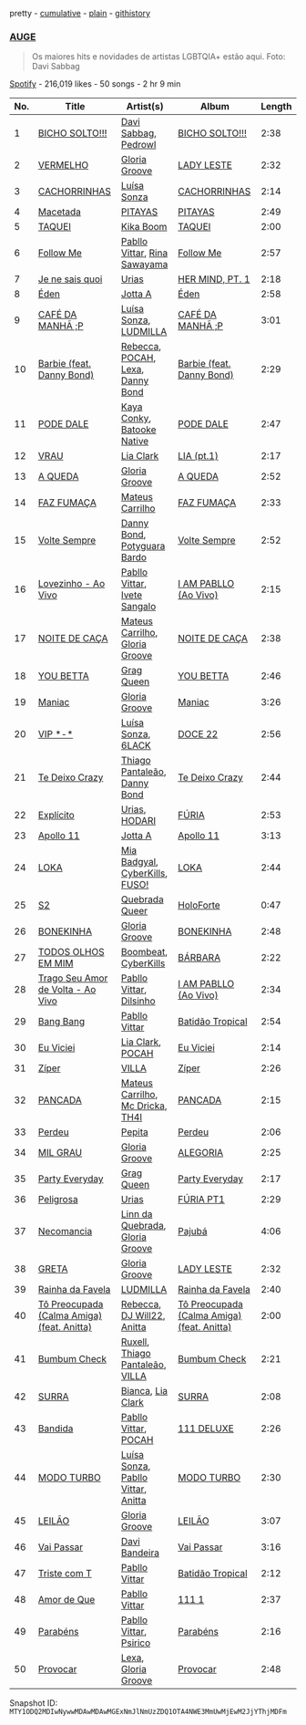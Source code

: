 pretty - [cumulative](/playlists/cumulative/37i9dQZF1DWZylNQMXNhNe.md) - [plain](/playlists/plain/37i9dQZF1DWZylNQMXNhNe) - [githistory](https://github.githistory.xyz/mackorone/spotify-playlist-archive/blob/main/playlists/plain/37i9dQZF1DWZylNQMXNhNe)

### [AUGE](https://open.spotify.com/playlist/37i9dQZF1DWZylNQMXNhNe)

> Os maiores hits e novidades de artistas LGBTQIA+ estão aqui\. Foto: Davi Sabbag

[Spotify](https://open.spotify.com/user/spotify) - 216,019 likes - 50 songs - 2 hr 9 min

| No. | Title | Artist(s) | Album | Length |
|---|---|---|---|---|
| 1 | [BICHO SOLTO!!!](https://open.spotify.com/track/2WRe2rOyy3SuKVyL7btTAB) | [Davi Sabbag](https://open.spotify.com/artist/5XqH779LPE3MY0wFSg9JY8), [Pedrowl](https://open.spotify.com/artist/7nN3aHdHgE8O13q4UWkR7o) | [BICHO SOLTO!!!](https://open.spotify.com/album/4OXl5ItBNYKMZ1uvQiVwY2) | 2:38 |
| 2 | [VERMELHO](https://open.spotify.com/track/4EVzu5mYyigjyLrryKbZs7) | [Gloria Groove](https://open.spotify.com/artist/7rXMvXRnWHaSwnVvPeUUfw) | [LADY LESTE](https://open.spotify.com/album/4Qq4x0tJGWEFZt6jnvOKrQ) | 2:32 |
| 3 | [CACHORRINHAS](https://open.spotify.com/track/7KWKWJnbGJ3Soag6Oopion) | [Luísa Sonza](https://open.spotify.com/artist/4PzYKhC14sTJNEr0dzoo0d) | [CACHORRINHAS](https://open.spotify.com/album/290wcRNv42S3KICKFYmTu6) | 2:14 |
| 4 | [Macetada](https://open.spotify.com/track/51v7dQ3f2vGBOdYxIemOyY) | [PITAYAS](https://open.spotify.com/artist/6KXzBlb5GgUeAnmqNKut6R) | [PITAYAS](https://open.spotify.com/album/0YsItDdtGBBHzROpoKYajk) | 2:49 |
| 5 | [TAQUEI](https://open.spotify.com/track/1lspAjQFDEZckwPuwwVnj1) | [Kika Boom](https://open.spotify.com/artist/4sdbO8acIeyWG9BqFNVU1P) | [TAQUEI](https://open.spotify.com/album/5XMPCF2nDlIVcULGoXzgJv) | 2:00 |
| 6 | [Follow Me](https://open.spotify.com/track/0BhxEu4q4jg6Ul7XUxv7So) | [Pabllo Vittar](https://open.spotify.com/artist/6tzRZ39aZlNqlUzQlkuhDV), [Rina Sawayama](https://open.spotify.com/artist/2KEqzdPS7M5YwGmiuPTdr5) | [Follow Me](https://open.spotify.com/album/445vYMgXM6mKFRPJzYeeav) | 2:57 |
| 7 | [Je ne sais quoi](https://open.spotify.com/track/789gHumetKnbAJhFMBjMWj) | [Urias](https://open.spotify.com/artist/6BXiBj4eAZsiynbcmSRHUs) | [HER MIND, PT\. 1](https://open.spotify.com/album/5ELO3riWbb2MbJyZYilN7D) | 2:18 |
| 8 | [Éden](https://open.spotify.com/track/70BE8zAy2Odekx0zNnT9vO) | [Jotta A](https://open.spotify.com/artist/1q0fWAYirCJgGf8ysLla6y) | [Éden](https://open.spotify.com/album/7GD9Q2dIsisdNZTIDAae18) | 2:58 |
| 9 | [CAFÉ DA MANHÃ ;P](https://open.spotify.com/track/38elgIhd4uAawIUAA0fG99) | [Luísa Sonza](https://open.spotify.com/artist/4PzYKhC14sTJNEr0dzoo0d), [LUDMILLA](https://open.spotify.com/artist/3CDoRporvSjdzTrm99a3gi) | [CAFÉ DA MANHÃ ;P](https://open.spotify.com/album/5GLvWI68rAJXKVmGfdV2Eu) | 3:01 |
| 10 | [Barbie \(feat\. Danny Bond\)](https://open.spotify.com/track/05pd6p3qKhZddaEX9tUZV4) | [Rebecca](https://open.spotify.com/artist/5MS6HieNmKxzkAM8amE8sr), [POCAH](https://open.spotify.com/artist/11iQCRz636WFdHj42qxAF6), [Lexa](https://open.spotify.com/artist/0jTDeBJQr3unrK29LklnAv), [Danny Bond](https://open.spotify.com/artist/7Eli9jWjQ5F1d06clIH46R) | [Barbie \(feat\. Danny Bond\)](https://open.spotify.com/album/03moNbXmuuAef0MTJt6Xdx) | 2:29 |
| 11 | [PODE DALE](https://open.spotify.com/track/0M7NT1s4Ne6wRjPzSfPxsC) | [Kaya Conky](https://open.spotify.com/artist/2TGtBMeVz0MkIATkn2gHhe), [Batooke Native](https://open.spotify.com/artist/4ndInxAXKQ9fT571SOPkJt) | [PODE DALE](https://open.spotify.com/album/1hvyiV92xrJUiJHiJmmqTf) | 2:47 |
| 12 | [VRAU](https://open.spotify.com/track/3oNteV2lmIV0R19Jalc7Pd) | [Lia Clark](https://open.spotify.com/artist/3bY8SmKlzUFImE0mt0zDjY) | [LIA \(pt.1\)](https://open.spotify.com/album/65MKPvNVH77wWCFayg1TTX) | 2:17 |
| 13 | [A QUEDA](https://open.spotify.com/track/2s9BO8c0co0PmgBiUoTT17) | [Gloria Groove](https://open.spotify.com/artist/7rXMvXRnWHaSwnVvPeUUfw) | [A QUEDA](https://open.spotify.com/album/1nrGJRwyxKMNnGB8Rz1QJR) | 2:52 |
| 14 | [FAZ FUMAÇA](https://open.spotify.com/track/2lbg5KCFm2n6hQHMlMdy63) | [Mateus Carrilho](https://open.spotify.com/artist/0TSMy9QFSMnBR2si7qZ0VT) | [FAZ FUMAÇA](https://open.spotify.com/album/7v3bymuI67SlsdARJ90VrG) | 2:33 |
| 15 | [Volte Sempre](https://open.spotify.com/track/2sfDXK05Z5q5j40nay1qKW) | [Danny Bond](https://open.spotify.com/artist/7Eli9jWjQ5F1d06clIH46R), [Potyguara Bardo](https://open.spotify.com/artist/1GA8PoLYhHREPKuYYB5A3B) | [Volte Sempre](https://open.spotify.com/album/37oV9S4IOlJrva2i2UZpMO) | 2:52 |
| 16 | [Lovezinho \- Ao Vivo](https://open.spotify.com/track/0UHnBCzJ7EYsdkApglyqf6) | [Pabllo Vittar](https://open.spotify.com/artist/6tzRZ39aZlNqlUzQlkuhDV), [Ivete Sangalo](https://open.spotify.com/artist/7dzq55YG3wjViqexDwiycQ) | [I AM PABLLO \(Ao Vivo\)](https://open.spotify.com/album/4nRBYJ5BaPMk66wyQdeq9O) | 2:15 |
| 17 | [NOITE DE CAÇA](https://open.spotify.com/track/3vNEwUDgq46FPGk7xVhwTx) | [Mateus Carrilho](https://open.spotify.com/artist/0TSMy9QFSMnBR2si7qZ0VT), [Gloria Groove](https://open.spotify.com/artist/7rXMvXRnWHaSwnVvPeUUfw) | [NOITE DE CAÇA](https://open.spotify.com/album/4BpC89Hz3YwISnrcYBfWbH) | 2:38 |
| 18 | [YOU BETTA](https://open.spotify.com/track/1GXq6pCjNVJ7n1VR8WujbT) | [Grag Queen](https://open.spotify.com/artist/6Q5YqxLl13ULqA5orHJotR) | [YOU BETTA](https://open.spotify.com/album/7JATn4R1pfGHeKkNftncwI) | 2:46 |
| 19 | [Maniac](https://open.spotify.com/track/1jTJ4Al2gI1mTLuSkj0kIj) | [Gloria Groove](https://open.spotify.com/artist/7rXMvXRnWHaSwnVvPeUUfw) | [Maniac](https://open.spotify.com/album/4DDPUqTKpyD90srBMNYCYh) | 3:26 |
| 20 | [VIP \*\-\*](https://open.spotify.com/track/2upubCYkDvATo6ZZwHqrp9) | [Luísa Sonza](https://open.spotify.com/artist/4PzYKhC14sTJNEr0dzoo0d), [6LACK](https://open.spotify.com/artist/4IVAbR2w4JJNJDDRFP3E83) | [DOCE 22](https://open.spotify.com/album/1bR2SlwIKwvCZBFhDfYr6x) | 2:56 |
| 21 | [Te Deixo Crazy](https://open.spotify.com/track/7xyvvzTC0cG4wqJNIDuiNb) | [Thiago Pantaleão](https://open.spotify.com/artist/70HOdlw2Ud3B4A7W4CI1V6), [Danny Bond](https://open.spotify.com/artist/7Eli9jWjQ5F1d06clIH46R) | [Te Deixo Crazy](https://open.spotify.com/album/6GhQsV31Iz1edjKeAD6fan) | 2:44 |
| 22 | [Explícito](https://open.spotify.com/track/0rjoEhu8GFQubGx7dg1KLS) | [Urias](https://open.spotify.com/artist/6BXiBj4eAZsiynbcmSRHUs), [HODARI](https://open.spotify.com/artist/21Z6OxfrB1jTI53TaDMm67) | [FÚRIA](https://open.spotify.com/album/16F4OuXRl7D54HEiwErbOQ) | 2:53 |
| 23 | [Apollo 11](https://open.spotify.com/track/2rtrHYY3AyUlpAB8M4GSAC) | [Jotta A](https://open.spotify.com/artist/1q0fWAYirCJgGf8ysLla6y) | [Apollo 11](https://open.spotify.com/album/2twRkiHWXubukZhe4kp7cm) | 3:13 |
| 24 | [LOKA](https://open.spotify.com/track/43NHBt78BqJq6Rw27pRGIo) | [Mia Badgyal](https://open.spotify.com/artist/4fEVOU30FExLu4AzdKtyqc), [CyberKills](https://open.spotify.com/artist/0YYrMvekr8APmc9sIbIpx3), [FUSO!](https://open.spotify.com/artist/2nVbDbaNm0KhD8zfkTk6pq) | [LOKA](https://open.spotify.com/album/48urIo500WBn6DGTGAF1uL) | 2:44 |
| 25 | [S2](https://open.spotify.com/track/3rg977NzneilMptUTSIakF) | [Quebrada Queer](https://open.spotify.com/artist/4IE6ncOiPoXKI9Ze7THZ2D) | [HoloForte](https://open.spotify.com/album/5oeLKQXeD3LncbWTxodVpy) | 0:47 |
| 26 | [BONEKINHA](https://open.spotify.com/track/79Djb1E319BwnYZ8cEA1mQ) | [Gloria Groove](https://open.spotify.com/artist/7rXMvXRnWHaSwnVvPeUUfw) | [BONEKINHA](https://open.spotify.com/album/21YCUy1thmnxAbcIOsJy8y) | 2:48 |
| 27 | [TODOS OLHOS EM MIM](https://open.spotify.com/track/6hwv7Ig9erql3yqEkEzJTR) | [Boombeat](https://open.spotify.com/artist/6a0FqgWigKdF7FsjHYMspg), [CyberKills](https://open.spotify.com/artist/0YYrMvekr8APmc9sIbIpx3) | [BÁRBARA](https://open.spotify.com/album/5OisNDqNx4ezH9Fdw7iKgi) | 2:22 |
| 28 | [Trago Seu Amor de Volta \- Ao Vivo](https://open.spotify.com/track/21AFVwyji9hdtWqlekS4Xx) | [Pabllo Vittar](https://open.spotify.com/artist/6tzRZ39aZlNqlUzQlkuhDV), [Dilsinho](https://open.spotify.com/artist/4NUePmzDvCYqilXBFa91Hg) | [I AM PABLLO \(Ao Vivo\)](https://open.spotify.com/album/4nRBYJ5BaPMk66wyQdeq9O) | 2:34 |
| 29 | [Bang Bang](https://open.spotify.com/track/165HsSYegdOoZO7jKMt9xb) | [Pabllo Vittar](https://open.spotify.com/artist/6tzRZ39aZlNqlUzQlkuhDV) | [Batidão Tropical](https://open.spotify.com/album/5kH6l7hx5ZJJHLiwt7LILj) | 2:54 |
| 30 | [Eu Viciei](https://open.spotify.com/track/6eu0ufYZ5k4HkZqnceFsoc) | [Lia Clark](https://open.spotify.com/artist/3bY8SmKlzUFImE0mt0zDjY), [POCAH](https://open.spotify.com/artist/11iQCRz636WFdHj42qxAF6) | [Eu Viciei](https://open.spotify.com/album/4GoAldSUHoIefEbIkY0aXF) | 2:14 |
| 31 | [Zíper](https://open.spotify.com/track/5O2eZhQrkzwGzxM6vVBiOZ) | [VILLA](https://open.spotify.com/artist/0YBvFbBw6zspOBX3t0PNGD) | [Zíper](https://open.spotify.com/album/4ifNouvRUwabWCgJPZfE1E) | 2:26 |
| 32 | [PANCADA](https://open.spotify.com/track/4TsPXN8xOpRRaetAtnlKRU) | [Mateus Carrilho](https://open.spotify.com/artist/0TSMy9QFSMnBR2si7qZ0VT), [Mc Dricka](https://open.spotify.com/artist/4d175LvxCzxt5vHbJyv49q), [TH4I](https://open.spotify.com/artist/7nknAoywwPTdaW0PGKys24) | [PANCADA](https://open.spotify.com/album/2PIe2lGJ5so2DrWDzSQR8o) | 2:15 |
| 33 | [Perdeu](https://open.spotify.com/track/5Y3tgOf8Dbp5ja44Qh5vhw) | [Pepita](https://open.spotify.com/artist/4dIZeMZqLu9pSUxsmItDxa) | [Perdeu](https://open.spotify.com/album/2hG7gG84BDPGy98WjZKjBX) | 2:06 |
| 34 | [MIL GRAU](https://open.spotify.com/track/3zmkCbsIVTXH5LvQ5twitZ) | [Gloria Groove](https://open.spotify.com/artist/7rXMvXRnWHaSwnVvPeUUfw) | [ALEGORIA](https://open.spotify.com/album/3OdT6CibeTpWD54g0MniBg) | 2:25 |
| 35 | [Party Everyday](https://open.spotify.com/track/2BYrtnBWyue0txwh8Pn0kR) | [Grag Queen](https://open.spotify.com/artist/6Q5YqxLl13ULqA5orHJotR) | [Party Everyday](https://open.spotify.com/album/2EXPXnfrcczGcIMTxOMx2L) | 2:17 |
| 36 | [Peligrosa](https://open.spotify.com/track/1aZLYlrxEvqhaUoNTimiDQ) | [Urias](https://open.spotify.com/artist/6BXiBj4eAZsiynbcmSRHUs) | [FÚRIA PT1](https://open.spotify.com/album/3vd866Wmu5RHmtuKk0YoCZ) | 2:29 |
| 37 | [Necomancia](https://open.spotify.com/track/7rugGx6BTUaqjTvaoEIDAb) | [Linn da Quebrada](https://open.spotify.com/artist/5gGBopc7iw8yLqwxfPIv3t), [Gloria Groove](https://open.spotify.com/artist/7rXMvXRnWHaSwnVvPeUUfw) | [Pajubá](https://open.spotify.com/album/5xyoM3kQr3FJSGk2CVP6du) | 4:06 |
| 38 | [GRETA](https://open.spotify.com/track/6Li2optWeB4GobWGCzN4wf) | [Gloria Groove](https://open.spotify.com/artist/7rXMvXRnWHaSwnVvPeUUfw) | [LADY LESTE](https://open.spotify.com/album/4Qq4x0tJGWEFZt6jnvOKrQ) | 2:32 |
| 39 | [Rainha da Favela](https://open.spotify.com/track/3vu864xi5Xis9VfOsJpmXu) | [LUDMILLA](https://open.spotify.com/artist/3CDoRporvSjdzTrm99a3gi) | [Rainha da Favela](https://open.spotify.com/album/6GbNAks50cyJFMDhiMdVj8) | 2:40 |
| 40 | [Tô Preocupada \(Calma Amiga\) \(feat\. Anitta\)](https://open.spotify.com/track/70jrNdP6R9AKHazjaurG3Z) | [Rebecca](https://open.spotify.com/artist/5MS6HieNmKxzkAM8amE8sr), [DJ Will22](https://open.spotify.com/artist/4WrL8YBVkibeodZIhBLjsn), [Anitta](https://open.spotify.com/artist/7FNnA9vBm6EKceENgCGRMb) | [Tô Preocupada \(Calma Amiga\) \(feat\. Anitta\)](https://open.spotify.com/album/4uBj6yxHhzeEau2ZQt52uZ) | 2:00 |
| 41 | [Bumbum Check](https://open.spotify.com/track/07q51cMw9IyDfZ7Jk08S6z) | [Ruxell](https://open.spotify.com/artist/5H3IVg3012xSskH8ZjKwDg), [Thiago Pantaleão](https://open.spotify.com/artist/70HOdlw2Ud3B4A7W4CI1V6), [VILLA](https://open.spotify.com/artist/0YBvFbBw6zspOBX3t0PNGD) | [Bumbum Check](https://open.spotify.com/album/6MDj1MOMSs5N34VtAyxzjy) | 2:21 |
| 42 | [SURRA](https://open.spotify.com/track/1tNTim1EMqV5UXIsaeaRkS) | [Bianca](https://open.spotify.com/artist/7Jb6GR4PIxHSkDJK8MWuVg), [Lia Clark](https://open.spotify.com/artist/3bY8SmKlzUFImE0mt0zDjY) | [SURRA](https://open.spotify.com/album/0JuHQR7gegmdTnIS1Gswbg) | 2:08 |
| 43 | [Bandida](https://open.spotify.com/track/2VFTgZwiAdrADSLrUNHWt9) | [Pabllo Vittar](https://open.spotify.com/artist/6tzRZ39aZlNqlUzQlkuhDV), [POCAH](https://open.spotify.com/artist/11iQCRz636WFdHj42qxAF6) | [111 DELUXE](https://open.spotify.com/album/50a3b78Dxu3JENEgakhzaP) | 2:26 |
| 44 | [MODO TURBO](https://open.spotify.com/track/0YqTL3nSL36OFdHwHoqCag) | [Luísa Sonza](https://open.spotify.com/artist/4PzYKhC14sTJNEr0dzoo0d), [Pabllo Vittar](https://open.spotify.com/artist/6tzRZ39aZlNqlUzQlkuhDV), [Anitta](https://open.spotify.com/artist/7FNnA9vBm6EKceENgCGRMb) | [MODO TURBO](https://open.spotify.com/album/07PF9SyKuu6hstifHc0nEt) | 2:30 |
| 45 | [LEILÃO](https://open.spotify.com/track/2eFsVynOiCxtI4kvX0XClm) | [Gloria Groove](https://open.spotify.com/artist/7rXMvXRnWHaSwnVvPeUUfw) | [LEILÃO](https://open.spotify.com/album/6yTozUPMJplNbIMrm1mlBL) | 3:07 |
| 46 | [Vai Passar](https://open.spotify.com/track/5HT43fgoZ6rQZOMJzUqXEk) | [Davi Bandeira](https://open.spotify.com/artist/3qinG2yx6n5OipjLIKPJ68) | [Vai Passar](https://open.spotify.com/album/7JQ6MyS1hTp7CRKgEJh4P4) | 3:16 |
| 47 | [Triste com T](https://open.spotify.com/track/34mhUL0A8oPJbg1DWe1HMK) | [Pabllo Vittar](https://open.spotify.com/artist/6tzRZ39aZlNqlUzQlkuhDV) | [Batidão Tropical](https://open.spotify.com/album/5kH6l7hx5ZJJHLiwt7LILj) | 2:12 |
| 48 | [Amor de Que](https://open.spotify.com/track/29caulxU0jxucdVIyhSJTc) | [Pabllo Vittar](https://open.spotify.com/artist/6tzRZ39aZlNqlUzQlkuhDV) | [111 1](https://open.spotify.com/album/3HpTJ9jpgwzzn7S8AUwlb9) | 2:37 |
| 49 | [Parabéns](https://open.spotify.com/track/6X0XdIcgwfVa9orJnDMQB0) | [Pabllo Vittar](https://open.spotify.com/artist/6tzRZ39aZlNqlUzQlkuhDV), [Psirico](https://open.spotify.com/artist/20L3gYREq24KddkFreyiNv) | [Parabéns](https://open.spotify.com/album/0rDDD6fyQCUDiwlehEJsnd) | 2:16 |
| 50 | [Provocar](https://open.spotify.com/track/28SWsF1IQxfc9bP5yua35K) | [Lexa](https://open.spotify.com/artist/0jTDeBJQr3unrK29LklnAv), [Gloria Groove](https://open.spotify.com/artist/7rXMvXRnWHaSwnVvPeUUfw) | [Provocar](https://open.spotify.com/album/332UyyUgVxTrm29u44ZvtO) | 2:48 |

Snapshot ID: `MTY1ODQ2MDIwNywwMDAwMDAwMGExNmJlNmUzZDQ1OTA4NWE3MmUwMjEwM2JjYThjMDFm`
